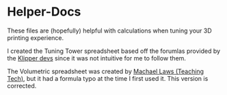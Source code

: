 # Helper-Docs

These files are (hopefully) helpful with calculations when tuning your 3D printing experience.

I created the Tuning Tower spreadsheet based off the forumlas provided by the [Klipper devs](https://github.com/KevinOConnor/klipper) since
it was not intuitive for me to follow them.

The Volumetric spreadsheet was created by [Machael Laws (Teaching Tech)](https://www.youtube.com/channel/UCbgBDBrwsikmtoLqtpc59Bw), but it had a formula typo at the time
I first used it. This version is corrected.
